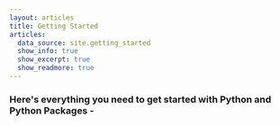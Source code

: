 ```yaml
---
layout: articles
title: Getting Started
articles:
  data_source: site.getting_started
  show_info: true
  show_excerpt: true
  show_readmore: true
---
```


### Here's everything you need to get started with Python and Python Packages -
